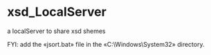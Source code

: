 # xsd_LocalServer
a localServer to share xsd shemes

FYI: add the «jsort.bat» file in the «C:\Windows\System32» directory.
